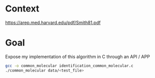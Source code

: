 # Context
https://arep.med.harvard.edu/pdf/Smith81.pdf

# Goal
Expose my implementation of this algorithm in C through an API / APP

```bash
gcc -o common_molecular identification_common_molecular.c
./common_molecular data/<test_file>
```